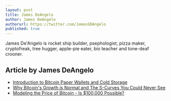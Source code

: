 ```yaml
---
layout: post
title: James DeAngelo
author: James DeAngelo
authorurl: https://twitter.com/JamesGDAngelo
published: true
---
```


James De'Angelo is rocket ship builder, psephologist, pizza maker, cryptofreak, tree hugger, apple-pie eater, bio teacher and tone-deaf crooner.

## Article by James DeAngelo
<ul>
<li><a href="/introduction-bitcoin-paper-wallets-cold-storage/">Introduction to Bitcoin Paper Wallets and Cold Storage</a></li>
<li><a href="/why-bitcoin-growth-normal/">Why Bitcoin's Growth is Normal and The S-Curves You Could Never See</a></li>
<li><a href="/modeling-bitcoin-price/">Modeling the Price of Bitcoin - Is $100,000 Possible?</a></li>
</ul>
